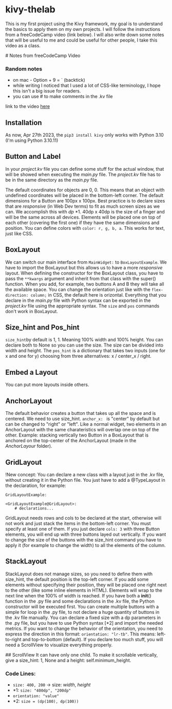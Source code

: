 # kivy-thelab
 
This is my first project using the Kivy framework, my goal is to understand the basics to apply them on my own projects.
I will follow the instructions from a freeCodeCamp video (link below).
I will also write down some notes that will be useful to me and could be useful for other people, I take this video as a class.

# Notes from freeCodeCamp Video

### Random notes
- on mac - Option + 9 = ` (backtick)
- while writing I noticed that I used a lot of CSS-like terminology, I hope this isn't a big issue for readers.
- you can use # to make comments in the .kv file

link to the video [here](https://youtu.be/l8Imtec4ReQ)

## Installation

As now, Apr 27th 2023, the  ```pip3 install kivy```  only works with Python 3.10
(I'm using Python 3.10.11)

## Button and Label

In your _project.kv_ file you can define some stuff for the actual window, that will be showed when executing the _main.py_ file. 
The _project.kv_ file has to be in the same directory as the _main.py_ file.

The default coordinates for objects are 0, 0. This means that an object with undefined coordinates will be placed in the bottom-left corner.
The default dimensions for a Button are 100px x 100px.
Best practice is to declare sizes that are _responsive_ (in Web Dev terms) to fit as much screen sizes as we can. We accomplish this with _dp_ *1. 40dp x 40dp is the size of a finger and will be the same across all devices.
Elements will be placed one on top of each other (covering the first one) if they have the same dimensions and position. 
You can define colors with ```color: r, g, b, a```. This works for text, just like CSS.

## BoxLayout

We can switch our main interface from ```MainWidget:``` to ```BoxLayoutExample```. 
We have to import the BoxLayout but this allows us to have a more _responsive_ layout.
When defining the constructor for the BoxLayout class, you have to pass the ```**kwargs``` argument and inherit from that class with the super() function. 
When you add, for example, two buttons A and B they will take all the available space.
You can change the orientation just like with the ```flex-direction: column;``` in CSS, the default here is orizontal.
Everything that you declare in the _main.py_ file with Python syntax can be exported in the _project.kv_ file using the appropriate syntax.
The ```size``` and ```pos``` commands don't work in BoxLayout.

## Size_hint and Pos_hint
```size_hint```by default is 1, 1. Meaning 100% width and 100% height. You can declare both to None so you can use the size. The size can be divided into width and height.
The ```pos_hint``` is a dictionary that takes two inputs (one for x and one for y) choosing from three alternatives: x / center_x / right.

## Embed a Layout
You can put more layouts inside others. 

## AnchorLayout
The default behavior creates a button that takes up all the space and is centered. We need to use size_hint.
```anchor_x: ``` is "center" by default but can be changed to "right" or "left".
Like a normal widget, two elements in an AnchorLayout with the same charateristics will overlap one on top of the other.
Example: stacking vertically two Button in a BoxLayout that is anchored on the top-center of the AnchorLayout (made in the _AnchorLayour_ folder).

## GridLayout
!New concept: You can declare a new class with a layout just in the .kv file, without creating it in the Python file. You just have to add a @TypeLayout in the declaration, for example: 
```
GridLayoutExample:

<GridLayoutExample@GridLayout>:
    # declarations...
```

GridLayout needs rows and cols to be declared at the start, otherwise will not work and just stack the items in the bottom-left corner. You must specify at least one of them.
If you just declare ```cols: 3``` with three Button elements, you will end up with three buttons layed out vertically.
If you want to change the size of the buttons with the size_hint command you have to apply it (for example to change the width) to all the elements of the column.

## StackLayout
StackLayout does not manage sizes, so you need to define them with size_hint, the default position is the top-left corner. If you add some elements without specifying their position, they will be placed one right next to the other (like some inline elements in HTML). Elements will wrap to the next line when the 100% of width is reached. 
If you have both a __init__() function in the .py file and some declarations in the .kv file, the Python constructor will be executed first.
You can create multiple buttons with a simple for loop in the .py file, to not declare a huge quantity of buttons in the .kv file manually.
You can declare a fixed size with a dp parameters in the .py file, but you have to use Python syntax [*2] and import the needed metrics.
If you want to change the behavior of the orientation, you need to express the direction in this format: ```orientation: "lr-tb"```. This means: left-to-right and top-to-bottom (default).
If you declare too much stuff, you will need a ScrollView to visualize everything properly.

## ScrollView
It can have only one child. 
To make it scrollable vertically, give a size_hint: 1, None and a height: self.minimum_height.


### Code Lines: 
- ```size: 400, 200``` -> size: _width_, _height_
- *1: ```size: "400dp", "200dp"```
- ```orientation: "value"```
- *2: ```size = (dp(100), dp(100))```

